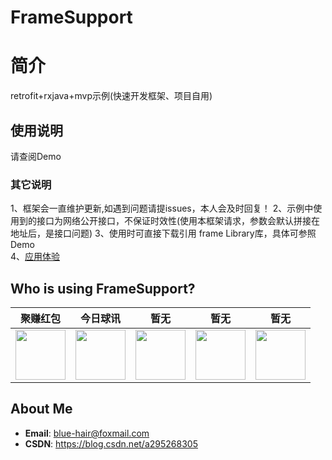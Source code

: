 # FrameSupport  
# 简介  
retrofit+rxjava+mvp示例(快速开发框架、项目自用)  
## 使用说明  
请查阅Demo  
### 其它说明  
1、框架会一直维护更新,如遇到问题请提issues，本人会及时回复！
2、示例中使用到的接口为网络公开接口，不保证时效性(使用本框架请求，参数会默认拼接在地址后，是接口问题)
3、使用时可直接下载引用 frame Library库，具体可参照Demo  
4、[应用体验](https://github.com/OneGreenHand/FrameSupport/blob/master/%E5%AE%89%E8%A3%85%E5%8C%85/app-release_AA000.apk)  

## Who is using FrameSupport?  

**聚赚红包** | **今日球讯** | **暂无** | **暂无** | **暂无** |
:-------------------------------------------------------------------:|:----------:|:---------------:|:--------:|:--------------:|
[<img src="https://pp.myapp.com/ma_icon/0/icon_53800104_1563159294/96" width="80" height="80">](https://sj.qq.com/myapp/detail.htm?apkName=com.mcht.redpacket) | [<img src="https://appicon.pgyer.com/image/view/app_icons/c7b0d372a512d43cc4e19aafc4b4ab7d/120" width="80" height="80">](https://ffcwap.com/upload/biapp/) | [<img src="https://appicon.pgyer.com/image/view/app_icons/6e933de8dc1d7d126fb628769613c1ba/120" width="80" height="80">](https://blog.csdn.net/a295268305) | [<img src="https://appicon.pgyer.com/image/view/app_icons/6e933de8dc1d7d126fb628769613c1ba/120" width="80" height="80">](https://blog.csdn.net/a295268305) | [<img src="https://appicon.pgyer.com/image/view/app_icons/6e933de8dc1d7d126fb628769613c1ba/120" width="80" height="80">](https://blog.csdn.net/a295268305) |


## About Me  
* **Email**: <blue-hair@foxmail.com>
* **CSDN**: <https://blog.csdn.net/a295268305>